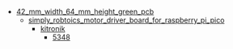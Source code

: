 * [42_mm_width_64_mm_height_green_pcb](42_mm_width_64_mm_height_green_pcb)
  * [simply_robtoics_motor_driver_board_for_raspberry_pi_pico](42_mm_width_64_mm_height_green_pcb/simply_robtoics_motor_driver_board_for_raspberry_pi_pico)
    * [kitronik](42_mm_width_64_mm_height_green_pcb/simply_robtoics_motor_driver_board_for_raspberry_pi_pico/kitronik)
      * [5348](42_mm_width_64_mm_height_green_pcb/simply_robtoics_motor_driver_board_for_raspberry_pi_pico/kitronik/5348)
